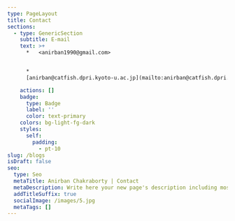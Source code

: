 ```yaml
---
type: PageLayout
title: Contact
sections:
  - type: GenericSection
    subtitle: E-mail
    text: >+
      *   <anirban1990@gmail.com>


      *  
      [anirban@catfish.dpri.kyoto-u.ac.jp](mailto:anirban@catfish.dpri.kyoto-uac.jp)

    actions: []
    badge:
      type: Badge
      label: ''
      color: text-primary
    colors: bg-light-fg-dark
    styles:
      self:
        padding:
          - pt-10
slug: /blogs
isDraft: false
seo:
  type: Seo
  metaTitle: Anirban Chakraborty | Contact
  metaDescription: Write here your new page's description including most relevant keywords.
  addTitleSuffix: true
  socialImage: /images/5.jpg
  metaTags: []
---
```

